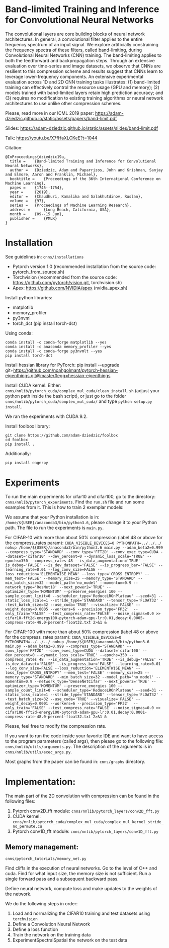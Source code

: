 # Band-limited Training and Inference for Convolutional Neural Networks

The convolutional layers are core building blocks of neural network architectures. In general, a convolutional filter applies to the entire frequency spectrum of an input signal. We explore artificially constraining the frequency spectra of these filters, called band-limiting, during Convolutional Neural Networks (CNN) training. The band-limiting applies to both the feedforward and backpropagation steps. Through an extensive evaluation over time-series and image datasets, we observe that CNNs are resilient to this compression scheme and results suggest that CNNs learn to leverage lower-frequency components. An extensive experimental evaluation across 1D and 2D CNN training tasks illustrates: (1) band-limited training can effectively control the resource usage (GPU and memory); (2) models trained with band-limited layers retain high prediction accuracy; and (3) requires no modification to existing training algorithms or neural network architectures to use unlike other compression schemes.

Please, read more in our ICML 2019 paper: https://adam-dziedzic.github.io/static/assets/papers/band-limit.pdf

Slides: https://adam-dziedzic.github.io/static/assets/slides/band-limit.pdf

Talk: https://youtu.be/X7fHaXLCKeE?t=1044

Citation:
```
@InProceedings{dziedzic19a,
  title = 	 {Band-limited Training and Inference for Convolutional Neural Networks},
  author = 	 {Dziedzic, Adam and Paparrizos, John and Krishnan, Sanjay and Elmore, Aaron and Franklin, Michael},
  booktitle = 	 {Proceedings of the 36th International Conference on Machine Learning},
  pages = 	 {1745--1754},
  year = 	 {2019},
  editor = 	 {Chaudhuri, Kamalika and Salakhutdinov, Ruslan},
  volume = 	 {97},
  series = 	 {Proceedings of Machine Learning Research},
  address = 	 {Long Beach, California, USA},
  month = 	 {09--15 Jun},
  publisher = 	 {PMLR}
}
```

# Installation
See guidelines in: `cnns/installations`
- Pytorch version 1.0 (recommended installation from the source code: pytorch_from_source.sh)
- Torchvision (recommended from the source code: https://github.com/pytorch/vision.git, torchvision.sh)
- Apex: https://github.com/NVIDIA/apex (nvidia_apex.sh)

Install python libraries:
- matplotlib
- memory_profiler
- py3nvml
- torch_dct (pip install torch-dct)

Using conda:
```
conda install -c conda-forge matplotlib --yes
conda install -c anaconda memory_profiler --yes
conda install -c conda-forge py3nvmlt --yes
pip install torch-dct
```

Install hessian library for PyTorch:
pip install --upgrade git+https://github.com/noahgolmant/pytorch-hessian-eigenthings.git@master#egg=hessian-eigenthings

Install CUDA kernel:
Either: `cnns/nnlib/pytorch_cuda/complex_mul_cuda/clean_install.sh` (adjust your python path inside the bash script), 
or just go to the folder `cnns/nnlib/pytorch_cuda/complex_mul_cuda/` and type `python setup.py install`.

We ran the experiments with CUDA 9.2.

Install foolbox library:
```
git clone https://github.com/adam-dziedzic/foolbox
cd foolbox
pip install .
```

Additionally:
```
pip install eagerpy
```

# Experiments
To run the main experiments for cifar10 and cifar100, go to the directory: `cnns/nnlib/pytorch_experiments`.
Find the `run.sh` file and run some examples from it. This is how to train 2 exemplar models:

We assume that your Python installation is in: `/home/${USER}/anaconda3/bin/python3.6`, please change it to your Python path.
The file to run the experiments is `main.py`.

For CIFAR-10 with more than about 50% compression (label 48 or above for the compress_rates param):
`CUDA_VISIBLE_DEVICES=0 PYTHONPATH=../../../ nohup /home/${USER}/anaconda3/bin/python3.6 main.py --adam_beta2=0.999 --compress_type='STANDARD' --conv_type='FFT2D' --conv_exec_type=CUDA --dataset='cifar10' --dev_percent=0 --dynamic_loss_scale='TRUE' --epochs=350 --compress_rates 48 --is_data_augmentation='TRUE' --is_debug='FALSE' --is_dev_dataset='FALSE' --is_progress_bar='FALSE' --learning_rate=0.01 --log_conv_size=FALSE --loss_reduction='ELEMENTWISE_MEAN' --loss_type='CROSS_ENTROPY' --mem_test='FALSE' --memory_size=25 --memory_type='STANDARD' --min_batch_size=32 --model_path='no_model' --momentum=0.9 --network_type='ResNet18' --next_power2='TRUE' --optimizer_type='MOMENTUM' --preserve_energies 100 --sample_count_limit=0 --scheduler_type='ReduceLROnPlateau' --seed=31 --static_loss_scale=1 --stride_type='STANDARD' --tensor_type='FLOAT32' --test_batch_size=32 --use_cuda='TRUE' --visualize='FALSE' --weight_decay=0.0005 --workers=6 --precision_type='FP32'  --only_train='FALSE' --test_compress_rate='FALSE' --noise_sigmas=0.0 >> cifar10-fft2d-energy100-pytorch-adam-gpu-lr:0.01,decay:0.0005-compress-rate-48.0-percent-float32.txt 2>&1 &`

For CIFAR-100 with more than about 50% compression (label 48 or above for the compress_rates param):
`CUDA_VISIBLE_DEVICES=0 PYTHONPATH=../../../ nohup /home/${USER}/anaconda3/bin/python3.6 main.py --adam_beta2=0.999 --compress_type='STANDARD' --conv_type='FFT2D' --conv_exec_type=CUDA --dataset='cifar100' --dev_percent=0 --dynamic_loss_scale='TRUE' --epochs=350 --compress_rates 48  --is_data_augmentation='TRUE' --is_debug='FALSE' --is_dev_dataset='FALSE' --is_progress_bar='FALSE' --learning_rate=0.01 --log_conv_size=FALSE --loss_reduction='ELEMENTWISE_MEAN' --loss_type='CROSS_ENTROPY' --mem_test='FALSE' --memory_size=25 --memory_type='STANDARD' --min_batch_size=32 --model_path='no_model' --momentum=0.9 --network_type='DenseNetCifar' --next_power2='TRUE' --optimizer_type='MOMENTUM' --preserve_energies 100 --sample_count_limit=0 --scheduler_type='ReduceLROnPlateau' --seed=31 --static_loss_scale=1 --stride_type='STANDARD' --tensor_type='FLOAT32' --test_batch_size=32 --use_cuda='TRUE' --visualize='FALSE' --weight_decay=0.0001 --workers=6 --precision_type='FP32'  --only_train='FALSE' --test_compress_rate='FALSE' --noise_sigmas=0.0 >> cifar100-fft2d-energy100-pytorch-adam-gpu-lr:0.01,decay:0.0001-compress-rate-48.0-percent-float32.txt 2>&1 &`

Please, feel free to modify the compression rate.

If you want to run the code inside your favorite IDE and want to have access to the program parameters (called args), then please go to the following file: `cnns/nnlib/utils/arguments.py`. The description of the arguments is in `cnns/nnlib/utils/exec_args.py`.

Most graphs from the paper can be found in: `cnns/graphs` directory.

# Implementation:
The main part of the 2D convolution with compression can be found in the following files:
1. Pytorch conv2D_fft module: `cnns/nnlib/pytorch_layers/conv2D_fft.py`
2. CUDA kernel: `cnns/nnlib/pytorch_cuda/complex_mul_cuda/complex_mul_kernel_stride_no_permute.cu`
3. Pytorch conv1D_fft module: `cnns/nnlib/pytorch_layers/conv1D_fft.py`

## Memory management:
`cnns/pytorch_tutorials/memory_net.py`

Find cliffs in the execution of neural networks.
Go to the level of C++ and cuda.
Find for what input size, the memory size is not sufficient.
Run a single forward pass and a subsequent backward pass.

Define neural network, compute loss and make updates to the weights of the
network.


We do the following steps in order:

1. Load and normalizing the CIFAR10 training and test datasets using
   ``torchvision``
2. Define a Convolution Neural Network
3. Define a loss function
4. Train the network on the training data
5. ExperimentSpectralSpatial the network on the test data
